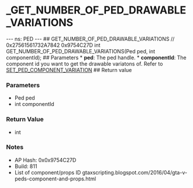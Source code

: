 # _GET_NUMBER_OF_PED_DRAWABLE_VARIATIONS

--- ns: PED --- ## GET_NUMBER_OF_PED_DRAWABLE_VARIATIONS  // 0x27561561732A7842 0x9754C27D int GET_NUMBER_OF_PED_DRAWABLE_VARIATIONS(Ped ped, int componentId);  ## Parameters * **ped**: The ped handle. * **componentId**: The component id you want to get the drawable variatons of. Refer to [SET_PED_COMPONENT_VARIATION](#_0x262B14F48D29DE80)  ## Return value

### Parameters
* Ped ped
* int componentId

### Return Value
* int

### Notes
* AP Hash: 0x0x9754C27D
* Build: 811
* List of component/props ID
gtaxscripting.blogspot.com/2016/04/gta-v-peds-component-and-props.html

